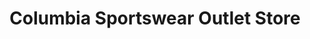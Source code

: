 ---
title: "Columbia Sportswear Outlet Store"
url: /myrtle-beach/columbia-sportswear-outlet-store/
shop: Kleidung
---